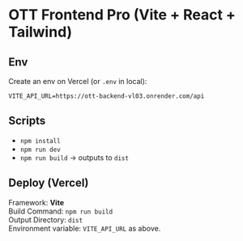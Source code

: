 # OTT Frontend Pro (Vite + React + Tailwind)

## Env
Create an env on Vercel (or `.env` in local):
```
VITE_API_URL=https://ott-backend-vl03.onrender.com/api
```

## Scripts
- `npm install`
- `npm run dev`
- `npm run build` -> outputs to `dist`

## Deploy (Vercel)
Framework: **Vite**  
Build Command: `npm run build`  
Output Directory: `dist`  
Environment variable: `VITE_API_URL` as above.